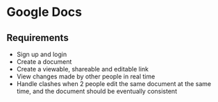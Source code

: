 # Google Docs

## Requirements

- Sign up and login
- Create a document
- Create a viewable, shareable and editable link
- View changes made by other people in real time
- Handle clashes when 2 people edit the same document at the same time, and the document should be eventually consistent
